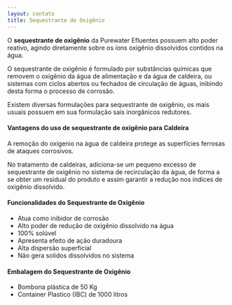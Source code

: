 ```yaml
---
layout: contato
title: Sequestrante de Oxigênio
---
```


O **sequestrante de oxigênio** da Purewater Efluentes possuem alto poder reativo, agindo diretamente sobre os íons oxigênio dissolvidos contidos na água.

O sequestrante de oxigênio é formulado por substâncias químicas que removem o oxigênio da água de alimentação e da água de caldeira, ou sistemas com ciclos abertos ou fechados de circulação de águas, inibindo desta forma o processo de corrosão.

Existem diversas formulações para sequestrante de oxigênio, os mais usuais possuem em sua formulação sais inorgânicos redutores.

#### **Vantagens do uso de sequestrante de oxigênio para Caldeira**

A remoção do oxigenio na água de caldeira protege as superfícies ferrosas de ataques corrosivos.

No tratamento de caldeiras, adiciona-se um pequeno excesso de sequestrante de oxigênio no sistema de recirculação da água, de forma a se obter um residual do produto e assim garantir a redução nos índices de oxigênio dissolvido.


#### **Funcionalidades do Sequestrante de Oxigênio**

- Atua como inibidor de corrosão
- Alto poder de redução de oxigênio dissolvido na água
- 100% solúvel
- Apresenta efeito de ação duradoura
- Alta dispersão superficial
- Não gera solidos dissolvidos no sistema

#### **Embalagem do Sequestrante de Oxigênio**

- Bombona plástica de 50 Kg
- Container Plastico (IBC) de 1000 litros


